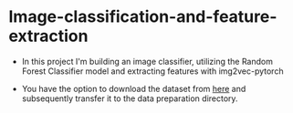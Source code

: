 # Image-classification-and-feature-extraction
* In this project I'm building an image classifier, utilizing the Random Forest Classifier model and extracting features with img2vec-pytorch

* You have the option to download the dataset from [here](https://www.kaggle.com/datasets/pratik2901/multiclass-weather-dataset/download?datasetVersionNumber=3) and subsequently transfer it to the data preparation directory.
